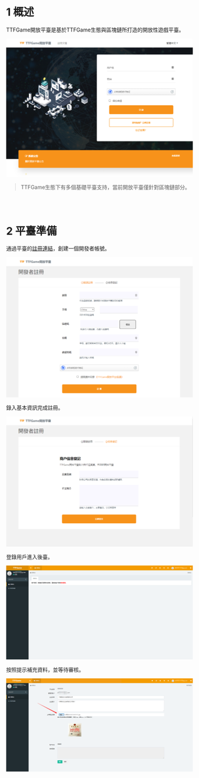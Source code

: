 # 1 概述

TTFGame開放平臺是基於TTFGame生態與區塊鏈所打造的開放性遊戲平臺。

![preview](./img/ttfgame_preview_01.png)

> TTFGame生態下有多個基礎平臺支持，當前開放平臺僅針對區塊鏈部分。

  <br />
  <br />

# 2 平臺準備

通過平臺的[註冊連結](http://ttftest.dashgame.com/admin/index/merchat_register1)，創建一個開發者帳號。

![preview](./img/ttfgame_preview_02.png)

錄入基本資訊完成註冊。

![preview](./img/ttfgame_preview_03.png)

登錄用戶進入後臺。

![preview](./img/ttfgame_preview_99_b_0001.png)

按照提示補充資料，並等待審核。

![preview](./img/ttfgame_preview_99_b_0002.png)

  <br />
